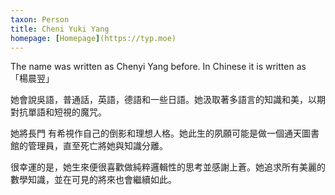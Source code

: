```yaml
---
taxon: Person
title: Cheni Yuki Yang
homepage: [Homepage](https://typ.moe)
---
```


The name was written as Chenyi Yang before. In Chinese it is written as 「楊晨翌」

她會說吳語，普通話，英語，德語和一些日語。她汲取著多語言的知識和美，以期對抗單語和短視的魔咒。

她將長門 有希視作自己的倒影和理想人格。她此生的夙願可能是做一個通天圖書館的管理員，直至死亡將她與知識分離。

很幸運的是，她生來便很喜歡做純粹邏輯性的思考並感謝上蒼。她追求所有美麗的數學知識，並在可見的將來也會繼續如此。
